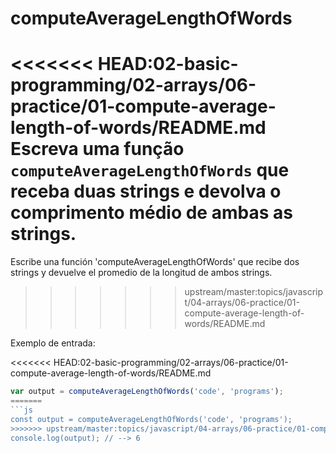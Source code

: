 # computeAverageLengthOfWords

<<<<<<< HEAD:02-basic-programming/02-arrays/06-practice/01-compute-average-length-of-words/README.md
Escreva uma função `computeAverageLengthOfWords` que receba duas strings e devolva o comprimento médio de ambas as strings.
=======
Escribe una función 'computeAverageLengthOfWords' que recibe dos strings y
devuelve el promedio de la longitud de ambos strings.
>>>>>>> upstream/master:topics/javascript/04-arrays/06-practice/01-compute-average-length-of-words/README.md

Exemplo de entrada:

<<<<<<< HEAD:02-basic-programming/02-arrays/06-practice/01-compute-average-length-of-words/README.md
```javascript
var output = computeAverageLengthOfWords('code', 'programs');
=======
```js
const output = computeAverageLengthOfWords('code', 'programs');
>>>>>>> upstream/master:topics/javascript/04-arrays/06-practice/01-compute-average-length-of-words/README.md
console.log(output); // --> 6
```
